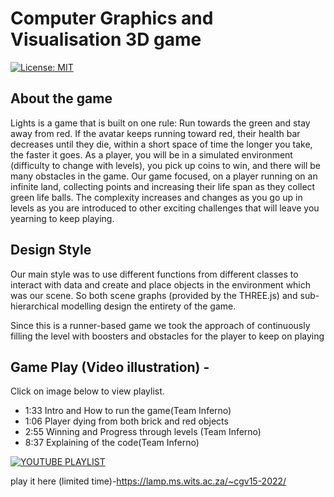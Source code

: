 # Computer Graphics and Visualisation 3D game

[![License: MIT](https://img.shields.io/badge/License-MIT-yellow.svg)](https://opensource.org/licenses/MIT)

## About the game
Lights is a game that is built on one rule: Run towards the green and stay away from red. If the avatar keeps running toward red, their health bar decreases until they die, within a short space of time the longer you take, the faster it goes. As a player, you will be in a simulated environment (difficulty to change with levels), you pick up coins to win, and there will be many obstacles in the game. Our game focused, on a player running on an infinite land, collecting points and increasing their life span as they collect green life balls. The complexity increases and changes as you go up in levels as you are introduced to other exciting challenges that will leave you yearning to keep playing.

## Design Style
Our main style was to use different functions from different classes to interact with data and create and place objects in the environment which was our scene. So both scene graphs (provided by the THREE.js) and sub-hierarchical modelling design the entirety of the game. 

Since this is a runner-based game we took the approach of continuously filling the level with boosters and obstacles for the player to keep on playing


## Game Play (Video illustration) -
Click on image below to view playlist.

- 1:33 Intro and How to run the game(Team Inferno)
- 1:06 Player dying from both brick and red objects
- 2:55 Winning and Progress through levels (Team Inferno)
- 8:37 Explaining of the code(Team Inferno)

[![YOUTUBE PLAYLIST](https://img.youtube.com/vi/70edmTD242g/0.jpg)](https://www.youtube.com/embed/videoseries?controls=0&amp;list=PL7SjTPM7lLFs6F967RB5l2yCup1VyCR05)

play it here (limited time)-https://lamp.ms.wits.ac.za/~cgv15-2022/
